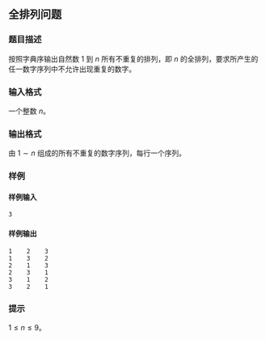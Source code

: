 ## 全排列问题

### 题目描述

按照字典序输出自然数 $1$ 到 $n$ 所有不重复的排列，即 $n$ 的全排列，要求所产生的任一数字序列中不允许出现重复的数字。

### 输入格式

一个整数 $n$。

### 输出格式

由 $1 \sim n$ 组成的所有不重复的数字序列，每行一个序列。

### 样例

#### 样例输入

```
3
```

#### 样例输出

```
1    2    3
1    3    2
2    1    3
2    3    1
3    1    2
3    2    1
```

### 提示

$1 \le n \le 9$。